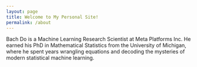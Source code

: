 ```yaml
---
layout: page
title: Welcome to My Personal Site!
permalink: /about
---
```


Bach Do is a Machine Learning Research Scientist at Meta Platforms Inc. He earned his PhD in Mathematical Statistics from the University of Michigan, where he spent years wrangling equations and decoding the mysteries of modern statistical machine learning.
